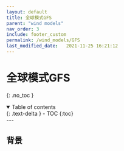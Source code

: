 ```yaml
---
layout: default
title: 全球模式GFS
parent: "wind models"
nav_order: 3
include: footer_custom               
permalink: /wind_models/GFS
last_modified_date:   2021-11-25 16:21:12
---
```


# 全球模式GFS
{: .no_toc }

<details open markdown="block">
  <summary>
    Table of contents
  </summary>
  {: .text-delta }
- TOC
{:toc}
</details>
---

## 背景

